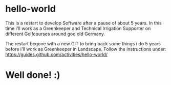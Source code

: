 # hello-world
This is a restart to develop Software after a pause of about 5 years. In this time i'll work as a Greenkeeper and Technical Irrigation Supporter on different Golfcourses around god old Germany.

The restart begone with a new GIT to bring back some things i do 5 years before i'll  work as Greenkeeper in Landscape.
Follow the instructions under: https://guides.github.com/activities/hello-world/

# Well done! :)
